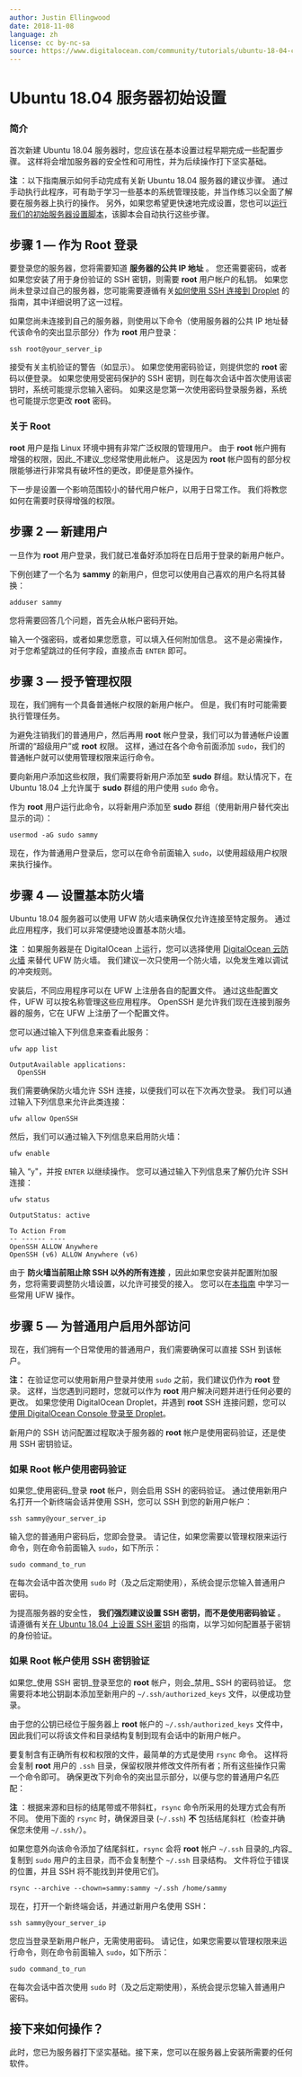 ```yaml
---
author: Justin Ellingwood
date: 2018-11-08
language: zh
license: cc by-nc-sa
source: https://www.digitalocean.com/community/tutorials/ubuntu-18-04-cmn
---
```


# Ubuntu 18.04 服务器初始设置

### 简介

首次新建 Ubuntu 18.04 服务器时，您应该在基本设置过程早期完成一些配置步骤。 这样将会增加服务器的安全性和可用性，并为后续操作打下坚实基础。

**注** ：以下指南展示如何手动完成有关新 Ubuntu 18.04 服务器的建议步骤。 通过手动执行此程序，可有助于学习一些基本的系统管理技能，并当作练习以全面了解要在服务器上执行的操作。 另外，如果您希望更快速地完成设置，您也可以[运行我们的初始服务器设置脚本](automating-initial-server-setup-with-ubuntu-18-04)，该脚本会自动执行这些步骤。

## 步骤 1 — 作为 Root 登录

要登录您的服务器，您将需要知道 **服务器的公共 IP 地址** 。 您还需要密码，或者如果您安装了用于身份验证的 SSH 密钥，则需要 **root** 用户帐户的私钥。 如果您尚未登录过自己的服务器，您可能需要遵循有关[如何使用 SSH 连接到 Droplet](how-to-connect-to-your-droplet-with-ssh) 的指南，其中详细说明了这一过程。

如果您尚未连接到自己的服务器，则使用以下命令（使用服务器的公共 IP 地址替代该命令的突出显示部分）作为 **root** 用户登录：

    ssh root@your_server_ip

接受有关主机验证的警告（如显示）。 如果您使用密码验证，则提供您的 **root** 密码以便登录。 如果您使用受密码保护的 SSH 密钥，则在每次会话中首次使用该密钥时，系统可能提示您输入密码。 如果这是您第一次使用密码登录服务器，系统也可能提示您更改 **root** 密码。

### 关于 Root

**root** 用户是指 Linux 环境中拥有非常广泛权限的管理用户。 由于 **root** 帐户拥有增强的权限，因此_不建议_您经常使用此帐户。 这是因为 **root** 帐户固有的部分权限能够进行非常具有破坏性的更改，即便是意外操作。

下一步是设置一个影响范围较小的替代用户帐户，以用于日常工作。 我们将教您如何在需要时获得增强的权限。

## 步骤 2 — 新建用户

一旦作为 **root** 用户登录，我们就已准备好添加将在日后用于登录的新用户帐户。

下例创建了一个名为 **sammy** 的新用户，但您可以使用自己喜欢的用户名将其替换：

    adduser sammy

您将需要回答几个问题，首先会从帐户密码开始。

输入一个强密码，或者如果您愿意，可以填入任何附加信息。 这不是必需操作，对于您希望跳过的任何字段，直接点击 `ENTER` 即可。

## 步骤 3 — 授予管理权限

现在，我们拥有一个具备普通帐户权限的新用户帐户。 但是，我们有时可能需要执行管理任务。

为避免注销我们的普通用户，然后再用 **root** 帐户登录，我们可以为普通帐户设置所谓的“超级用户”或 **root** 权限。 这样，通过在各个命令前面添加 `sudo`，我们的普通帐户就可以使用管理权限来运行命令。

要向新用户添加这些权限，我们需要将新用户添加至 **sudo** 群组。默认情况下，在 Ubuntu 18.04 上允许属于 **sudo** 群组的用户使用 `sudo` 命令。

作为 **root** 用户运行此命令，以将新用户添加至 **sudo** 群组（使用新用户替代突出显示的词）：

    usermod -aG sudo sammy

现在，作为普通用户登录后，您可以在命令前面输入 `sudo`，以使用超级用户权限来执行操作。

## 步骤 4 — 设置基本防火墙

Ubuntu 18.04 服务器可以使用 UFW 防火墙来确保仅允许连接至特定服务。 通过此应用程序，我们可以非常便捷地设置基本防火墙。

**注** ：如果服务器是在 DigitalOcean 上运行，您可以选择使用 [DigitalOcean 云防火墙](an-introduction-to-digitalocean-cloud-firewalls) 来替代 UFW 防火墙。 我们建议一次只使用一个防火墙，以免发生难以调试的冲突规则。

安装后，不同应用程序可以在 UFW 上注册各自的配置文件。 通过这些配置文件，UFW 可以按名称管理这些应用程序。 OpenSSH 是允许我们现在连接到服务器的服务，它在 UFW 上注册了一个配置文件。

您可以通过输入下列信息来查看此服务：

    ufw app list

    OutputAvailable applications:
      OpenSSH

我们需要确保防火墙允许 SSH 连接，以便我们可以在下次再次登录。 我们可以通过输入下列信息来允许此类连接：

    ufw allow OpenSSH

然后，我们可以通过输入下列信息来启用防火墙：

    ufw enable

输入 “`y`"，并按 `ENTER` 以继续操作。 您可以通过输入下列信息来了解仍允许 SSH 连接：

    ufw status

    OutputStatus: active
    
    To Action From
    -- ------ ----
    OpenSSH ALLOW Anywhere
    OpenSSH (v6) ALLOW Anywhere (v6)

由于 **防火墙当前阻止除 SSH 以外的所有连接** ，因此如果您安装并配置附加服务，您将需要调整防火墙设置，以允许可接受的接入。 您可以在[本指南](ufw-essentials-common-firewall-rules-and-commands) 中学习一些常用 UFW 操作。

## 步骤 5 — 为普通用户启用外部访问

现在，我们拥有一个日常使用的普通用户，我们需要确保可以直接 SSH 到该帐户。

**注：** 在验证您可以使用新用户登录并使用 `sudo` 之前，我们建议仍作为 **root** 登录。 这样，当您遇到问题时，您就可以作为 **root** 用户解决问题并进行任何必要的更改。 如果您使用 DigitalOcean Droplet，并遇到 **root** SSH 连接问题，您可以[使用 DigitalOcean Console 登录至 Droplet](how-to-use-the-digitalocean-console-to-access-your-droplet)。

新用户的 SSH 访问配置过程取决于服务器的 **root** 帐户是使用密码验证，还是使用 SSH 密钥验证。

### 如果 Root 帐户使用密码验证

如果您_使用密码_登录 **root** 帐户，则会启用 SSH 的密码验证。 通过使用新用户名打开一个新终端会话并使用 SSH，您可以 SSH 到您的新用户帐户：

    ssh sammy@your_server_ip

输入您的普通用户密码后，您即会登录。 请记住，如果您需要以管理权限来运行命令，则在命令前面输入 `sudo`，如下所示：

    sudo command_to_run

在每次会话中首次使用 `sudo` 时（及之后定期使用），系统会提示您输入普通用户密码。

为提高服务器的安全性， **我们强烈建议设置 SSH 密钥，而不是使用密码验证** 。 请遵循有关[在 Ubuntu 18.04 上设置 SSH 密钥](how-to-set-up-ssh-keys-on-ubuntu-1804) 的指南，以学习如何配置基于密钥的身份验证。

### 如果 Root 帐户使用 SSH 密钥验证

如果您_使用 SSH 密钥_登录至您的 **root** 帐户，则会_禁用_ SSH 的密码验证。 您需要将本地公钥副本添加至新用户的 `~/.ssh/authorized_keys` 文件，以便成功登录。

由于您的公钥已经位于服务器上 **root** 帐户的 `~/.ssh/authorized_keys` 文件中，因此我们可以将该文件和目录结构复制到现有会话中的新用户帐户。

要复制含有正确所有权和权限的文件，最简单的方式是使用 `rsync` 命令。 这样将会复制 **root** 用户的 `.ssh` 目录，保留权限并修改文件所有者；所有这些操作只需一个命令即可。 确保更改下列命令的突出显示部分，以便与您的普通用户名匹配：

**注** ：根据来源和目标的结尾带或不带斜杠，`rsync` 命令所采用的处理方式会有所不同。 使用下面的 `rsync` 时，确保源目录 (`~/.ssh`) **不** 包括结尾斜杠（检查并确保您未使用 `~/.ssh/`）。

如果您意外向该命令添加了结尾斜杠，`rsync` 会将 **root** 帐户 `~/.ssh` 目录的_内容_复制到 `sudo` 用户的主目录，而不会复制整个 `~/.ssh` 目录结构。 文件将位于错误的位置，并且 SSH 将不能找到并使用它们。

    rsync --archive --chown=sammy:sammy ~/.ssh /home/sammy

现在，打开一个新终端会话，并通过新用户名使用 SSH：

    ssh sammy@your_server_ip

您应当登录至新用户帐户，无需使用密码。 请记住，如果您需要以管理权限来运行命令，则在命令前面输入 `sudo`，如下所示：

    sudo command_to_run

在每次会话中首次使用 `sudo` 时（及之后定期使用），系统会提示您输入普通用户密码。

## 接下来如何操作？

此时，您已为服务器打下坚实基础。接下来，您可以在服务器上安装所需要的任何软件。
